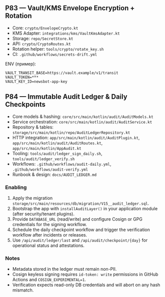 ## P83 — Vault/KMS Envelope Encryption + Rotation

- Core: `crypto/EnvelopeCrypto.kt`
- KMS Adapter: `integrations/kms/VaultKmsAdapter.kt`
- Storage: `repo/SecretStore.kt`
- API: `crypto/CryptoRoutes.kt`
- Rotation helper: `tools/crypto/rotate_key.sh`
- CI: `.github/workflows/secrets-drift.yml`

ENV (пример):
```env
VAULT_TRANSIT_BASE=https://vault.example/v1/transit
VAULT_TOKEN=***
VAULT_KEY_ID=newsbot-app-key
```

## P84 — Immutable Audit Ledger & Daily Checkpoints

- Core models & hashing: `core/src/main/kotlin/audit/AuditModels.kt`
- Service orchestration: `core/src/main/kotlin/audit/AuditService.kt`
- Repository & tables: `storage/src/main/kotlin/repo/AuditLedgerRepository.kt`
- HTTP integration: `app/src/main/kotlin/audit/AuditPlugin.kt`, `app/src/main/kotlin/audit/AuditRoutes.kt`, `app/src/main/kotlin/AppAudit.kt`
- Tooling: `tools/audit/ledger_sign_daily.sh`, `tools/audit/ledger_verify.sh`
- Workflows: `.github/workflows/audit-daily.yml`, `.github/workflows/audit-verify.yml`
- Runbook & design: `docs/AUDIT_LEDGER.md`

### Enabling

1. Apply the migration `storage/src/main/resources/db/migration/V15__audit_ledger.sql`.
2. Bootstrap the app with `installAuditLayer()` in your application module (after security/tenant plugins).
3. Provide `DATABASE_URL` (read/write) and configure Cosign or GPG credentials for the signing workflow.
4. Schedule the daily checkpoint workflow and trigger the verification workflow after incidents or releases.
5. Use `/api/audit/ledger/last` and `/api/audit/checkpoint/{day}` for operational status and attestations.

### Notes

- Metadata stored in the ledger must remain non-PII.
- Cosign keyless signing requires `id-token: write` permissions in GitHub Actions and `COSIGN_EXPERIMENTAL=1`.
- Verification expects read-only DB credentials and will abort on any hash mismatch.

